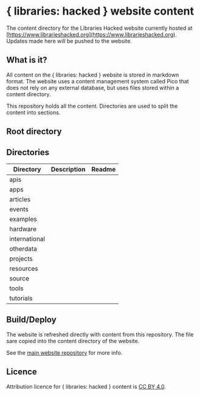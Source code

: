 # { libraries: hacked } website content

The content directory for the Libraries Hacked website currently hosted at [https://www.librarieshacked.org](https://www.librarieshacked.org).  Updates made here will be pushed to the website.

## What is it?

All content on the { libraries: hacked } website is stored in markdown format.  The website uses a content management system called Pico that does not rely on any external database, but uses files stored within a content directory.

This repository holds all the content. Directories are used to split the content into sections.

## Root directory



## Directories

| Directory | Description | Readme |
| --------- | ----------- | ------ |
| apis |  |  |
| apps |  |  |
| articles |  |  |
| events |  |  |
| examples |  |  |
| hardware |  |  |
| international |  |  |
| otherdata |  |  |
| projects |  |  |
| resources |  |  |
| source |  |  |
| tools |  |  |
| tutorials |  |  |

## Build/Deploy

The website is refreshed directly with content from this repository.  The file sare copied into the content directory of the website.

See the [main website repository](https://github.com/librarieshacked/libraries-hacked-website) for more info.

## Licence

Attribution licence for { libraries: hacked } content is [CC BY 4.0](https://creativecommons.org/licenses/by/4.0/).